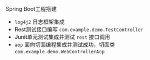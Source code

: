 Spring Boot工程搭建
- `log4j2` 日志框架集成
- Rest测试接口编写 `com.example.demo.TestController`
- Junit单元测试集成并测试 `rest` 接口调用
- `aop` 面向切面编程集成并测试成功，切面类 `com.example.demo.WebControllerAop`